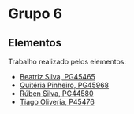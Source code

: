 # Grupo 6

## Elementos

Trabalho realizado pelos elementos:

- [Beatriz Silva, PG45465](https://github.com/beatrizsilva16)
- [Quitéria Pinheiro, PG45968](https://github.com/Quteria)
- [Rúben Silva, PG44580](https://github.com/RubenPTFCP)
- [Tiago Oliveria, P45476](https://github.com/Malavita02)

